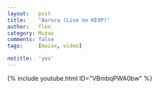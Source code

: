 ```yaml
---
layout:   post
title:    "Aurora (Live on KEXP)"
author:   flex
category: Muzax
comments: false
tags:     [muzax, video]

notitle:  'yes'
---
```


<style type="text/css">
	.container { margin-bottom: -1em; }
</style>

<div class="overridemaxwidthboth">

{% include youtube.html ID="VBmbqPWA0bw" %}

</div>